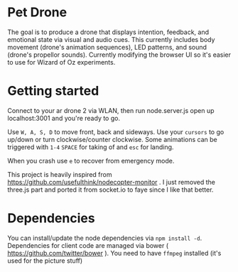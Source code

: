 Pet Drone
======
The goal is to produce a drone that displays intention, feedback, and emotional state via visual 
and audio cues. This currently includes body movement (drone's animation sequences), LED patterns,
and sound (drone's propellor sounds).
Currently modifying the browser UI so it's easier to use for Wizard of Oz experiments.

Getting started
======
Connect to your ar drone 2 via WLAN, then run node.server.js open up localhost:3001 and you're ready to go.

Use `W, A, S, D` to move front, back and sideways. Use your `cursors` to go up/down or turn clockwise/counter clockwise.
Some animations can be triggered with `1-4`
`SPACE` for taking of and `esc` for landing.

When you crash use `e` to recover from emergency mode.

This project is heavily inspired from https://github.com/usefulthink/nodecopter-monitor . I just removed the three.js part and ported it from socket.io to faye since I like that better.

Dependencies
=======
You can install/update the node dependencies via `npm install -d`.
Dependencies for client code are managed via bower ( https://github.com/twitter/bower ). 
You need to have `ffmpeg` installed (it's used for the picture stuff)